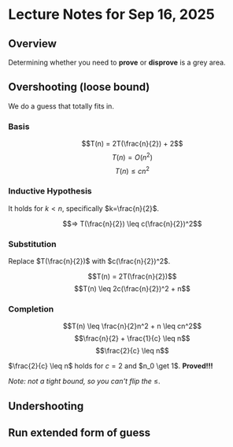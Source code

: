# Lecture Notes for Sep 16, 2025

## Overview

Determining whether you need to **prove** or **disprove** is a grey area.

## Overshooting (loose bound)

We do a guess that totally fits in.

### Basis

$$T(n) = 2T(\frac{n}{2}) + 2$$
$$T(n) = O(n^2)$$
$$T(n) \leq cn^2$$

### Inductive Hypothesis

It holds for $k<n$, specifically $k=\frac{n}{2}$.

$$=> T(\frac{n}{2}) \leq c(\frac{n}{2})^2$$

### Substitution

Replace $T(\frac{n}{2})$ with $c(\frac{n}{2})^2$.

$$T(n) = 2T(\frac{n}{2})$$
$$T(n) \leq 2c(\frac{n}{2})^2 + n$$

### Completion

$$T(n) \leq \frac{n}{2}n^2 + n \leq cn^2$$
$$\frac{n}{2} + \frac{1}{c} \leq n$$
$$\frac{2}{c} \leq n$$


$\frac{2}{c} \leq n$ holds for $c=2$ and $n_0 \get 1$. **Proved!!!**

_Note: not a tight bound, so you can't flip the_ $\leq$.

## Undershooting



## Run extended form of guess



